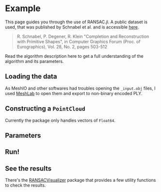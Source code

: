 # Example

This page guides you through the use of RANSAC.jl.
A public dataset is used, that was published by Schnabel et al. and is accessible [here](https://cg.cs.uni-bonn.de/en/publications/paper-details/schnabel-2009-completion/).
> R. Schnabel, P. Degener, R. Klein
> "Completion and Reconstruction with Primitive Shapes",
> in Computer Graphics Forum (Proc. of Eurographics), Vol. 28, No. 2, pages 503-512


Read the algorithm description here to get a full understanding of the algorithm and its parameters.


## Loading the data

As MeshIO and other softwares had troubles opening the `_input.obj` files, I used [MeshLab](http://www.meshlab.net/) to open them and export to non-binary encoded PLY.

## Constructing a `PointCloud`

Currently the package only handles vectors of `Float64`.

## Parameters

## Run!

## See the results

There's the [RANSACVisualizer](https://github.com/cserteGT3/RANSACVisualizer.jl) package that provides a few utility functions to check the results.
